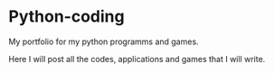 # Python-coding
My portfolio for my python programms and games.

Here I will post all the codes, applications and games that I will write.
